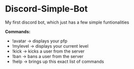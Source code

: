 # Discord-Simple-Bot
My first discord bot, which just has a few simple funtionalities

**Commands:**
* !avatar -> displays your pfp
* !mylevel -> displays your current level
* !kick <mention> -> kicks a user from the server
* !ban <mention> -> bans a user from the server
* !help -> brings up this exact list of commands
